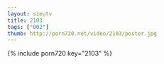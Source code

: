 ```yaml
--- 
layout: sieutv
title: 2103
tags: ["002"]
thumb: http://porn720.net/video/2103/poster.jpg
---
```

{% include porn720 key="2103" %} 
